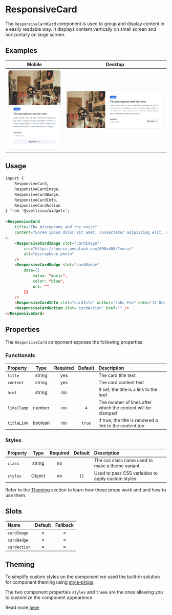 # ResponsiveCard

The `ResponsiveCardCard` component is used to group and display content in a easily readable way. It displays content vertically on small screen and horizontally on large screen.

## Examples

| Mobile                                   | Desktop |
| :--------------------------------------: | :-----------: |
| ![](./assets/images/mobile.png "mobile") | ![](./assets/images/desktop.png "desktop") |

## Usage

```html
import {
    ResponsiveCard,
    ResponsiveCardImage,
    ResponsiveCardBadge,
    ResponsiveCardInfo,
    ResponsiveCardAction
} from '@sveltinio/widgets';

<ResponsiveCard
    title="The microphone and the voice"
    content="Lorem ipsum dolor sit amet, consectetur adipiscing elit, sed do eiusmod tempor incididunt..."
>
    <ResponsiveCardImage slot="cardImage"
        src="https://source.unsplash.com/600x400/?music"
        alt="microphone photo"
    />
    <ResponsiveCardBadge slot="cardBadge"
        data={{
            value: "music",
            color: "blue",
            url: ""
        }}
    />
    <ResponsiveCardInfo slot="cardInfo" author="John Foo" date="13 Dec 2022" />
    <ResponsiveCardAction slot="cardAction" href="" />
</ResponsiveCard>
```

## Properties

The `ResponsiveCard` component exposes the following properties:

### Functionals

| Property    | Type   | Required | Default | Description                                                 |
| :---------- | :----: | :------: | :-----: | :---------------------------------------------------------- |
| `title`     | string |   yes    |         | The card title text                                         |
| `content`   | string |   yes    |         | The card content text                                       |
| `href`      | string |    no    |         | If set, the title is a link to the href                     |
| `lineClamp` | number |    no    | `4`     | The number of lines after which the content will be clamped |
| `titleLink` | boolean |    no    | `true`  | if true, the title is rendered a link to the content too    |

### Styles

| Property    | Type   | Required | Default | Description                                                 |
| :---------- | :----: | :------: | :-----: | :---------------------------------------------------------- |
| `class`     | string |    no    |         | The css class name used to make a theme variant             |
| `styles`    | Object |    no    |   `{}`  | Used to pass CSS variables to apply custom styles           |

Refer to the [Theming](#theming) section to learn how those props work and and how to use them.

## Slots

| Name         | Default | Fallback |
| :----------- | :-----: | :------: |
| `cardImage`  | ✗       |    ✗     |
| `cardBadge`  | ✗       |    ✗     |
| `cardAction` | ✗       |    ✗     |

## Theming

To simplify custom styles on the component we used the built-in solution for component theming using [style-props].

The two component properties `styles` and `theme` are the ones allowing you to customize the component appearence.

Read more [here](./THEMING.md)

<!-- Resources -->
[style-props]: https://svelte.dev/docs#template-syntax-component-directives---style-props
